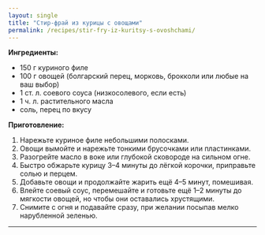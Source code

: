 ```yaml
---
layout: single
title: "Стир-фрай из курицы с овощами"
permalink: /recipes/stir-fry-iz-kuritsy-s-ovoshchami/
---
```


**Ингредиенты:**
- 150 г куриного филе  
- 100 г овощей (болгарский перец, морковь, брокколи или любые на ваш выбор)  
- 1 ст. л. соевого соуса (низкосолевого, если есть)  
- 1 ч. л. растительного масла  
- соль, перец по вкусу  

**Приготовление:**
1. Нарежьте куриное филе небольшими полосками.  
2. Овощи вымойте и нарежьте тонкими брусочками или пластинками.  
3. Разогрейте масло в воке или глубокой сковороде на сильном огне.  
4. Быстро обжарьте курицу 3–4 минуты до лёгкой корочки, приправьте солью и перцем.  
5. Добавьте овощи и продолжайте жарить ещё 4–5 минут, помешивая.  
6. Влейте соевый соус, перемешайте и готовьте ещё 1–2 минуты до мягкости овощей, но чтобы они оставались хрустящими.  
7. Снимите с огня и подавайте сразу, при желании посыпав мелко нарубленной зеленью.  

---
